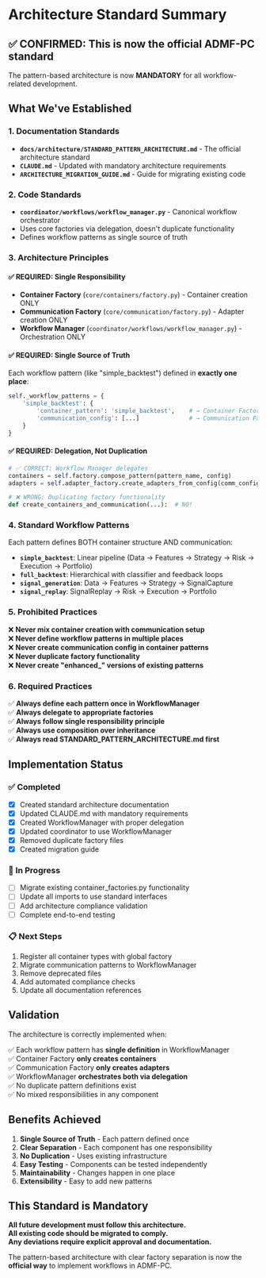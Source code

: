 # Architecture Standard Summary

## ✅ CONFIRMED: This is now the official ADMF-PC standard

The pattern-based architecture is now **MANDATORY** for all workflow-related development.

## What We've Established

### 1. Documentation Standards
- **`docs/architecture/STANDARD_PATTERN_ARCHITECTURE.md`** - The official architecture standard
- **`CLAUDE.md`** - Updated with mandatory architecture requirements
- **`ARCHITECTURE_MIGRATION_GUIDE.md`** - Guide for migrating existing code

### 2. Code Standards
- **`coordinator/workflows/workflow_manager.py`** - Canonical workflow orchestrator
- Uses core factories via delegation, doesn't duplicate functionality
- Defines workflow patterns as single source of truth

### 3. Architecture Principles

#### ✅ REQUIRED: Single Responsibility
- **Container Factory** (`core/containers/factory.py`) - Container creation ONLY
- **Communication Factory** (`core/communication/factory.py`) - Adapter creation ONLY  
- **Workflow Manager** (`coordinator/workflows/workflow_manager.py`) - Orchestration ONLY

#### ✅ REQUIRED: Single Source of Truth
Each workflow pattern (like "simple_backtest") defined in **exactly one place**:

```python
self._workflow_patterns = {
    'simple_backtest': {
        'container_pattern': 'simple_backtest',    # → Container Factory
        'communication_config': [...]              # → Communication Factory  
    }
}
```

#### ✅ REQUIRED: Delegation, Not Duplication
```python
# ✅ CORRECT: Workflow Manager delegates
containers = self.factory.compose_pattern(pattern_name, config)
adapters = self.adapter_factory.create_adapters_from_config(comm_config)

# ❌ WRONG: Duplicating factory functionality
def create_containers_and_communication(...):  # NO!
```

### 4. Standard Workflow Patterns

Each pattern defines BOTH container structure AND communication:

- **`simple_backtest`**: Linear pipeline (Data → Features → Strategy → Risk → Execution → Portfolio)
- **`full_backtest`**: Hierarchical with classifier and feedback loops
- **`signal_generation`**: Data → Features → Strategy → SignalCapture
- **`signal_replay`**: SignalReplay → Risk → Execution → Portfolio

### 5. Prohibited Practices

❌ **Never mix container creation with communication setup**  
❌ **Never define workflow patterns in multiple places**  
❌ **Never create communication config in container patterns**  
❌ **Never duplicate factory functionality**  
❌ **Never create "enhanced_" versions of existing patterns**  

### 6. Required Practices

✅ **Always define each pattern once in WorkflowManager**  
✅ **Always delegate to appropriate factories**  
✅ **Always follow single responsibility principle**  
✅ **Always use composition over inheritance**  
✅ **Always read STANDARD_PATTERN_ARCHITECTURE.md first**  

## Implementation Status

### ✅ Completed
- [x] Created standard architecture documentation
- [x] Updated CLAUDE.md with mandatory requirements  
- [x] Created WorkflowManager with proper delegation
- [x] Updated coordinator to use WorkflowManager
- [x] Removed duplicate factory files
- [x] Created migration guide

### 🔄 In Progress
- [ ] Migrate existing container_factories.py functionality
- [ ] Update all imports to use standard interfaces
- [ ] Add architecture compliance validation
- [ ] Complete end-to-end testing

### 📋 Next Steps
1. Register all container types with global factory
2. Migrate communication patterns to WorkflowManager
3. Remove deprecated files
4. Add automated compliance checks
5. Update all documentation references

## Validation

The architecture is correctly implemented when:

✅ Each workflow pattern has **single definition** in WorkflowManager  
✅ Container Factory **only creates containers**  
✅ Communication Factory **only creates adapters**  
✅ WorkflowManager **orchestrates both via delegation**  
✅ No duplicate pattern definitions exist  
✅ No mixed responsibilities in any component  

## Benefits Achieved

1. **Single Source of Truth** - Each pattern defined once
2. **Clear Separation** - Each component has one responsibility  
3. **No Duplication** - Uses existing infrastructure
4. **Easy Testing** - Components can be tested independently
5. **Maintainability** - Changes happen in one place
6. **Extensibility** - Easy to add new patterns

## This Standard is Mandatory

**All future development must follow this architecture.**  
**All existing code should be migrated to comply.**  
**Any deviations require explicit approval and documentation.**

The pattern-based architecture with clear factory separation is now the **official way** to implement workflows in ADMF-PC.